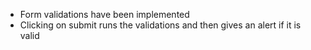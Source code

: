- Form validations have been implemented
- Clicking on submit runs the validations and then gives an alert if it is valid

